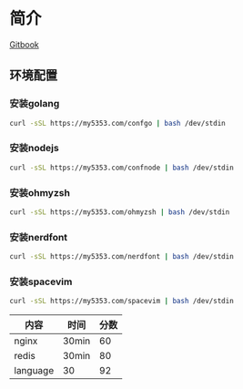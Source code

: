 # 简介

[Gitbook](https://neet11.github.io)

<!--sec data-title="环境配置" data-id="section0" data-show=true data-collapse=true ces-->
## 环境配置

### 安装golang

```bash
curl -sSL https://my5353.com/confgo | bash /dev/stdin
```

### 安装nodejs

```bash
curl -sSL https://my5353.com/confnode | bash /dev/stdin
```

### 安装ohmyzsh

```bash
curl -sSL https://my5353.com/ohmyzsh | bash /dev/stdin
```

### 安装nerdfont

```bash
curl -sSL https://my5353.com/nerdfont | bash /dev/stdin
```

### 安装spacevim

```bash
curl -sSL https://my5353.com/spacevim | bash /dev/stdin
```
<!--endsec-->

<!--sec data-title="阅读计划" data-id="section1" data-show=true data-collapse=true ces-->
|内容|时间|分数|
|---|---|---|
|nginx|30min|60|
|redis|30min|80|
|language|30|92|
<!--endsec-->